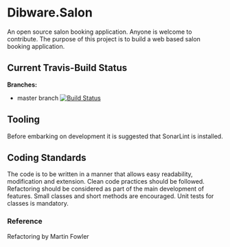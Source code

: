 # Dibware.Salon
An open source salon booking application. Anyone is welcome to contribute. 
The purpose of this project is to build a web based salon booking application.

## Current Travis-Build Status
**Branches:**
* master branch [![Build Status](https://api.travis-ci.org/dibley1973/Dibware.Salon.png?branch=master)](https://travis-ci.com/dibley1973/Dibware.Salon)

## Tooling
Before embarking on development it is suggested that SonarLint is installed.

## Coding Standards
The code is to be written in a manner that allows easy readability, modification and extension. Clean code practices should be followed. Refactoring should be considered as part of the main development of features. Small classes and short methods are encouraged. Unit tests for classes is mandatory.

### Reference
Refactoring by Martin Fowler
